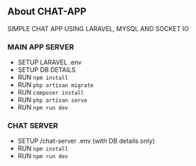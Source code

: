 ## About CHAT-APP
SIMPLE CHAT APP USING LARAVEL, MYSQL AND SOCKET IO

### MAIN APP SERVER
- SETUP LARAVEL .env
- SETUP DB DETAILS
- RUN `npm install`
- RUN `php artisan migrate`
- RUN `composer install`
- RUN `php artisan serve`
- RUN `npm run dev`

### CHAT SERVER
- SETUP /chat-server .env (with DB details only)
- RUN `npm install`
- RUN `npm run dev`
